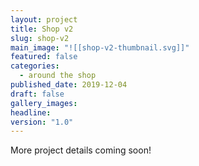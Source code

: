 ```yaml
---
layout: project
title: Shop v2
slug: shop-v2
main_image: "![[shop-v2-thumbnail.svg]]"
featured: false
categories:
  - around the shop
published_date: 2019-12-04
draft: false
gallery_images: 
headline: 
version: "1.0"
---
```


More project details coming soon!